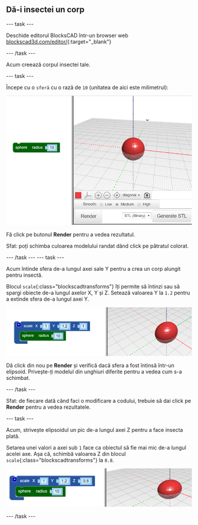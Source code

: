 ## Dă-i insectei un corp

--- task ---

Deschide editorul BlocksCAD într-un browser web [blockscad3d.com/editor/](https://www.blockscad3d.com/editor/){:target="_blank"}

--- /task ---

Acum creează corpul insectei tale.

--- task ---

Începe cu o `sferă` cu o rază de `10` (unitatea de aici este milimetrul):

![captură de ecran](images/bug-body-sphere.png)

Fă click pe butonul **Render** pentru a vedea rezultatul.

Sfat: poți schimba culoarea modelului randat dând click pe pătratul colorat.

--- /task --- --- task ---

Acum întinde sfera de-a lungul axei sale Y pentru a crea un corp alungit pentru insectă.

Blocul `scale`{:class="blockscadtransforms"} îți permite să întinzi sau să spargi obiecte de-a lungul axelor X, Y și Z. Setează valoarea Y la `1.2` pentru a extinde sfera de-a lungul axei Y.

![captură de ecran](images/bug-body-y.png)

Dă click din nou pe **Render** și verifică dacă sfera a fost întinsă într-un elipsoid. Privește-ți modelul din unghiuri diferite pentru a vedea cum s-a schimbat.

--- /task ---

Sfat: de fiecare dată când faci o modificare a codului, trebuie să dai click pe **Render** pentru a vedea rezultatele.

--- task ---

Acum, strivește elipsoidul un pic de-a lungul axei Z pentru a face insecta plată.

Setarea unei valori a axei sub `1` face ca obiectul să fie mai mic de-a lungul acelei axe. Așa că, schimbă valoarea Z din blocul `scale`{:class="blockscadtransforms"} la `0.8`.

![captură de ecran](images/bug-body-z.png)

--- /task ---





